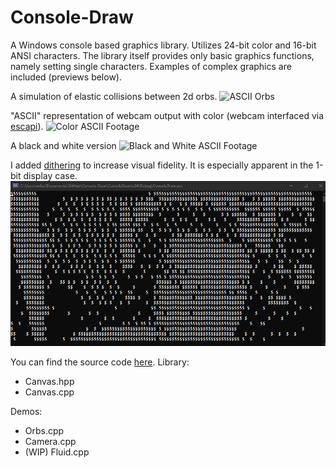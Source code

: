 # Console-Draw

A Windows console based graphics library. Utilizes 24-bit color and 16-bit ANSI characters. The library itself provides only basic graphics functions, namely setting single characters. Examples of complex graphics are included (previews below). 

A simulation of elastic collisions between 2d orbs.
![ASCII Orbs](/orbs.gif)

"ASCII" representation of webcam output with color (webcam interfaced via [escapi](https://github.com/jarikomppa/escapi)).
![Color ASCII Footage](/rgb_example.gif)

A black and white version
![Black and White ASCII Footage](/bnw_example.gif)

I added [dithering](https://en.wikipedia.org/wiki/Dither) to increase visual fidelity. It is especially apparent in the 1-bit display case.
![Dithered 1-bit Footage](/dithering_example.gif)

You can find the source code [here](https://github.com/milesturin/Console-Draw/tree/main/ConsoleDraw/ConsoleDraw).
Library:
* Canvas.hpp
* Canvas.cpp

Demos:
* Orbs.cpp
* Camera.cpp
* (WIP) Fluid.cpp

